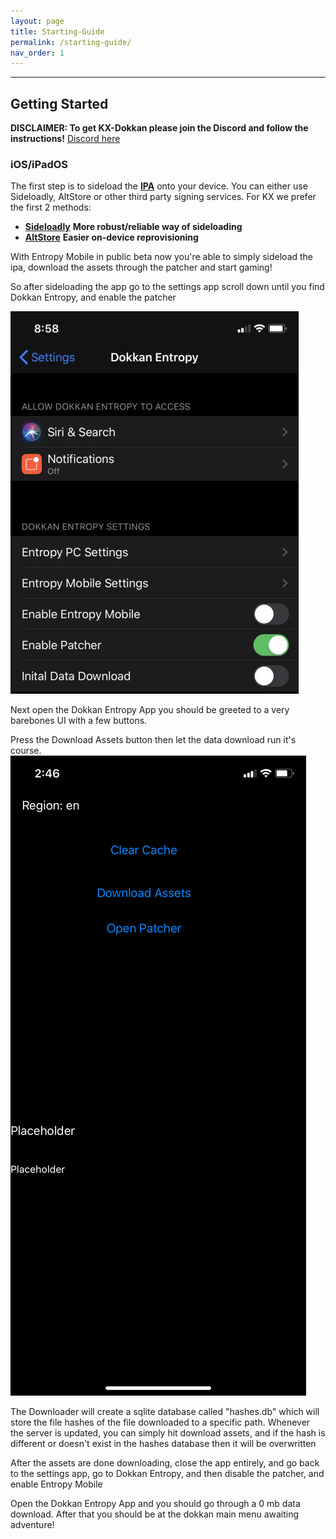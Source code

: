 ```yaml
---
layout: page
title: Starting-Guide
permalink: /starting-guide/
nav_order: 1
---
```


---

## **Getting Started**

**DISCLAIMER: To get KX-Dokkan please join the Discord and follow the instructions!**
[Discord here](https://discord.gg/kxdokkan)

### iOS/iPadOS

The first step is to sideload the [**IPA**](https://discord.com/channels/794907952766255154/1008103015867228160) onto your device.
You can either use Sideloadly, AltStore or other third party signing services.
For KX we prefer the first 2 methods:
 - [**Sideloadly**](https://sideloadly.io/) **More robust/reliable way of sideloading**
 - [**AltStore**](https://altstore.io/) **Easier on-device reprovisioning**

With Entropy Mobile in public beta now you're able to simply sideload the ipa, download the assets through the patcher and start gaming!

So after sideloading the app go to the settings app scroll down until you find Dokkan Entropy, and enable the patcher

![**enablePatcher](/imgs/enable_patcher.png)


Next open the Dokkan Entropy App you should be greeted to a very barebones UI with a few buttons. 

Press the Download Assets button then let the data download run it's course.
![**patcher](/imgs/patcher.png)

The Downloader will create a sqlite database called "hashes.db" which will store the file hashes of the file downloaded to a specific path. Whenever the server is updated, you can simply hit download assets, and if the hash is different or doesn't exist in the hashes database then it will be overwritten

After the assets are done downloading, close the app entirely, and go back to the settings app, go to Dokkan Entropy, and then disable the patcher, and enable Entropy Mobile

Open the Dokkan Entropy App and you should go through a 0 mb data download. After that you should be at the dokkan main menu awaiting adventure!

<!-- Next you'll need to install the [**Dokkan Entropy Server**](https://discord.com/channels/961349987059531928/962947129935024128/994886846146428988) onto your Desktop or Laptop. Currently there is only a Windows Build but builds for Mac and Linux will be released soon!

Upon completing the Discord Authorization. You'll need to restore or create a bot account. Currently Entropy uses this bot account to grab the assets from the offical servers. When the patching portion of Entropy is complete we will remove the dependency on the offical servers. -->
<!-- 

**DISCLAIMER: With iOS 14 Apple introduced Local Network Permissions. If you're connecting your phone to your local machine (A PC/Laptop running on your home wifi) Then you will need to enable Local Netowork Access to the Entropy App on your phone. The switch can be found in the app Settings.**
[**There is a local network bypass but it's advised to use this at your own risk**](/lnbypass.md)

![**localnetoworkpng](/imgs/LocalNetwork.png)

Once the main menu loads you'll have a slew of options to customize your server. If you'd like to start playing immediatly then hit `[1] Start Server`. The program will prompt you to choose a port or hit enter to continue on the default port which is 8080. If you do choose another port then the program will make your chosen port the new default port. It should look like this.
!["Entropy Server Port Question"](/imgs/PortQuestion.png)

After choosing the port the program will give you an ip address and port number.

Now on your idevice go to the Settings app, scroll down until you find Dokkan Entropy or Whatever name you've given the sideloaded app and select it then select Entropy PC settings. There you'll see two textfields labeled Hostname and Port.
!["wheresPCgif"](/imgs/wheresPC.gif)


**DISCALIMER In the gif example above I am using the local network bypass mentioned earlier.**

Enter `http://server_ip` into the hostname field. Replace `server_ip` with the ip given to you by the Dokkan Entropy server. It's advised to double check and make sure the ip given by Entropy is the same ip given when you run `ipconfig` in a terminal. If they're are not the same. Then you should use the ip given by `ipconfig` the server is designed to run on `0.0.0.0` so it will respond to any incoming connections. You can also use `http://your.domain.com` if you have a registered domain resolving to your machine or vps. If you'd like to support https then on Entropy server hit `[6] Edit Settings`
then `[8] Change HTTPS Status`. If the current status is 0, then https is disabled. If it is 1 then it is enabled.

Enter the same port number you entered when starting the server into the port field.

Finally you can start the app and you should go though the initial data download. After you'll be at the dokkan main menu awaiting adventure! -->


